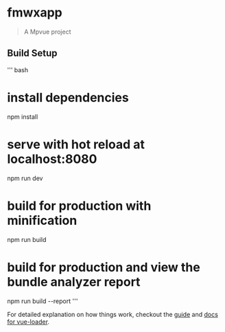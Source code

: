 # fmwxapp

> A Mpvue project

## Build Setup

''' bash
# install dependencies
npm install

# serve with hot reload at localhost:8080
npm run dev

# build for production with minification
npm run build

# build for production and view the bundle analyzer report
npm run build --report
'''

For detailed explanation on how things work, checkout the [guide](http://vuejs-templates.github.io/webpack/) and [docs for vue-loader](http://vuejs.github.io/vue-loader).
